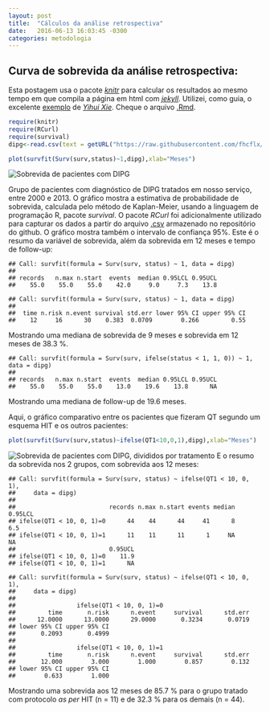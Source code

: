 ```yaml
---
layout: post
title:  "Cálculos da análise retrospectiva"
date:   2016-06-13 16:03:45 -0300
categories: metodologia
---
```


## Curva de sobrevida da análise retrospectiva:

Esta postagem usa o pacote [_knitr_](http://yihui.name/knitr/) para calcular os resultados ao mesmo tempo em que compila a página em html com [_jekyll_](https://jekyllrb.com/).
Utilizei, como guia, o excelente [exemplo](http://yihui.name/knitr-jekyll//2014/09/jekyll-with-knitr.html) de [_Yihui Xie_](https://github.com/yihui). Cheque o arquivo [.Rmd](https://github.com/fhcflx/valkyrie/blob/gh-pages/_source/2016-06-13-Cálculos-da-análise-retrospectiva.Rmd).


```r
require(knitr)
require(RCurl)
require(survival)
dipg<-read.csv(text = getURL("https://raw.githubusercontent.com/fhcflx/valkyrie/gh-pages/assets/stat/dipg.csv"))
```


```r
plot(survfit(Surv(surv,status)~1,dipg),xlab="Meses")
```

![Sobrevida de pacientes com DIPG](https://github.com/fhcflx/valkyrie/blob/gh-pages/figure/source/2016-06-13-Cálculos-da-análise-retrospectiva/Sobrevida-1.png?raw=True)

Grupo de pacientes com diagnóstico de DIPG tratados em nosso serviço, entre 2000 e 2013. O gráfico mostra a estimativa de probabilidade de sobrevida, calculada pelo método de Kaplan-Meier, usando a linguagem de programação R, pacote *survival*. O pacote *RCurl* foi adicionalmente utilizado para capturar os dados a partir do arquivo [.csv](https://github.com/fhcflx/valkyrie/blob/gh-pages/assets/stat/dipg.csv) armazenado no repositório do github. O gráfico mostra também o intervalo de confiança 95%.
Este é o resumo da variável de sobrevida, além da sobrevida em 12 meses e tempo de follow-up:


```
## Call: survfit(formula = Surv(surv, status) ~ 1, data = dipg)
##
## records   n.max n.start  events  median 0.95LCL 0.95UCL
##    55.0    55.0    55.0    42.0     9.0     7.3    13.8
```


```
## Call: survfit(formula = Surv(surv, status) ~ 1, data = dipg)
##
##  time n.risk n.event survival std.err lower 95% CI upper 95% CI
##    12     16      30    0.383  0.0709        0.266         0.55
```

Mostrando uma mediana de sobrevida de 9 meses e sobrevida em 12 meses de 38.3 %.


```
## Call: survfit(formula = Surv(surv, ifelse(status < 1, 1, 0)) ~ 1, data = dipg)
##
## records   n.max n.start  events  median 0.95LCL 0.95UCL
##    55.0    55.0    55.0    13.0    19.6    13.8      NA
```

Mostrando uma mediana de follow-up de 19.6 meses.

Aqui, o gráfico comparativo entre os pacientes que fizeram QT segundo um esquema HIT e os outros pacientes:


```r
plot(survfit(Surv(surv,status)~ifelse(QT1<10,0,1),dipg),xlab="Meses")
```

![Sobrevida de pacientes com DIPG, divididos por tratamento](https://github.com/fhcflx/valkyrie/blob/gh-pages/figure/source/2016-06-13-Cálculos-da-análise-retrospectiva/Sobrevida2-1.png?raw=True)
E o resumo da sobrevida nos 2 grupos, com sobrevida aos 12 meses:

```
## Call: survfit(formula = Surv(surv, status) ~ ifelse(QT1 < 10, 0, 1),
##     data = dipg)
##
##                          records n.max n.start events median 0.95LCL
## ifelse(QT1 < 10, 0, 1)=0      44    44      44     41      8     6.5
## ifelse(QT1 < 10, 0, 1)=1      11    11      11      1     NA      NA
##                          0.95UCL
## ifelse(QT1 < 10, 0, 1)=0    11.9
## ifelse(QT1 < 10, 0, 1)=1      NA
```

```
## Call: survfit(formula = Surv(surv, status) ~ ifelse(QT1 < 10, 0, 1),
##     data = dipg)
##
##                 ifelse(QT1 < 10, 0, 1)=0
##         time       n.risk      n.event     survival      std.err
##      12.0000      13.0000      29.0000       0.3234       0.0719
## lower 95% CI upper 95% CI
##       0.2093       0.4999
##
##                 ifelse(QT1 < 10, 0, 1)=1
##         time       n.risk      n.event     survival      std.err
##       12.000        3.000        1.000        0.857        0.132
## lower 95% CI upper 95% CI
##        0.633        1.000
```

Mostrando uma sobrevida aos 12 meses de 85.7 % para o grupo tratado com protocolo _as per_ HIT (n = 11) e de 32.3 % para os demais (n = 44).
